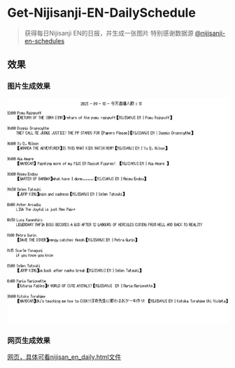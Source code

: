 # Get-Nijisanji-EN-DailySchedule
> 获得每日Nijisanji EN的日报，并生成一张图片
> 特别感谢数据源 [@nijisanji-en-schedules](https://github.com/clovenski/nijisanji-en-schedules)
## 效果
### 图片生成效果
![Daily Schedule](./schedules.jpg)
### 网页生成效果
[网页，具体可看nijisan_en_daily.html文件](https://kennychaos7.github.io/Get-Nijisanji-EN-DailySchedule/nijisan_en_daily.html)